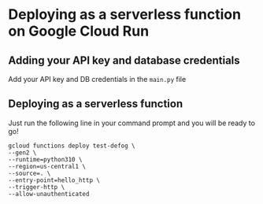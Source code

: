 # Deploying as a serverless function on Google Cloud Run

## Adding your API key and database credentials
Add your API key and DB credentials in the `main.py` file

## Deploying as a serverless function
Just run the following line in your command prompt and you will be ready to go!

```
gcloud functions deploy test-defog \
--gen2 \
--runtime=python310 \
--region=us-central1 \
--source=. \
--entry-point=hello_http \
--trigger-http \
--allow-unauthenticated
```